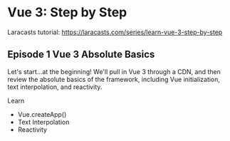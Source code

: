 # Vue 3: Step by Step

Laracasts tutorial: https://laracasts.com/series/learn-vue-3-step-by-step

## Episode 1 Vue 3 Absolute Basics

Let's start...at the beginning! We'll pull in Vue 3 through a CDN, and then review the absolute basics of the framework, including Vue initialization, text interpolation, and reactivity.

Learn
- Vue.createApp()
- Text Interpolation
- Reactivity

